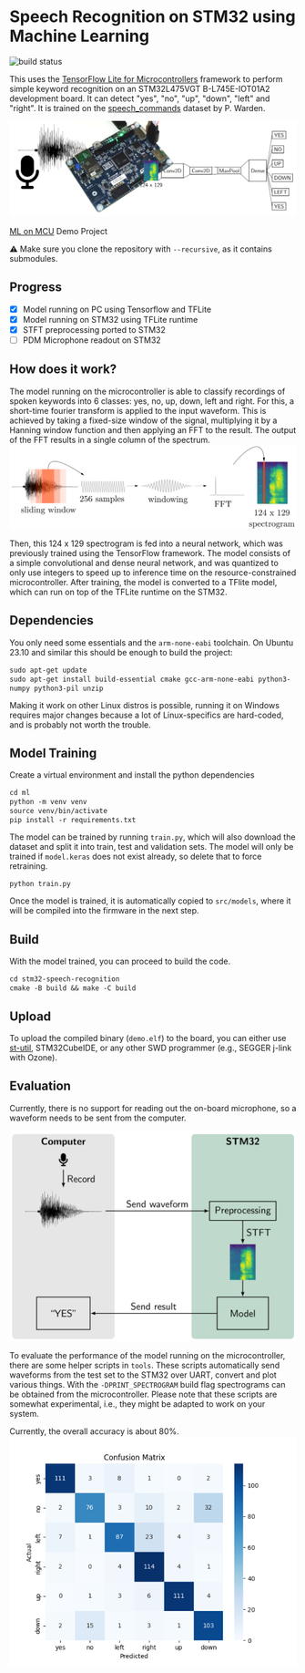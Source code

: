 # Speech Recognition on STM32 using Machine Learning
![build status](https://github.com/stgloorious/stm32-speech-recognition/actions/workflows/cmake-single-platform.yml/badge.svg)

This uses the [TensorFlow Lite for Microcontrollers](https://github.com/tensorflow/tflite-micro/)
framework to perform simple keyword recognition on an STM32L475VGT
B-L745E-IOT01A2 development board.
It can detect "yes", "no", "up", "down", "left" and "right". It is
trained on the [speech_commands](https://huggingface.co/datasets/google/speech_commands)
dataset by P. Warden.

![title picture](docs/assets/title.png)

[ML on MCU](https://www.vvz.ethz.ch/Vorlesungsverzeichnis/lerneinheit.view?semkez=2024S&ansicht=KATALOGDATEN&lerneinheitId=176625&lang=en) Demo Project

:warning: Make sure you clone the repository with `--recursive`, as it contains submodules.

## Progress
- [x] Model running on PC using Tensorflow and TFLite
- [x] Model running on STM32 using TFLite runtime
- [x] STFT preprocessing ported to STM32
- [ ] PDM Microphone readout on STM32

## How does it work?
The model running on the microcontroller is able to classify recordings
of spoken keywords into 6 classes: yes, no, up, down, left and right.
For this, a short-time fourier transform is applied
to the input waveform. This is achieved by taking a fixed-size window
of the signal, multiplying it by a Hanning window function and then
applying an FFT to the result. The output of the FFT results
in a single column of the spectrum.
![overview](docs/slides/figures/stft.png)

Then, this 124 x 129 spectrogram is fed into a neural network,
which was previously trained using the TensorFlow framework.
The model consists of a simple convolutional and dense neural network,
and was quantized to only use integers to speed up to inference time on
the resource-constrained microcontroller.
After training, the model is converted to a TFlite model, which
can run on top of the TFLite runtime
on the STM32.

## Dependencies
You only need some essentials and the `arm-none-eabi` toolchain.
On Ubuntu 23.10 and similar this should be enough to build the project:

~~~
sudo apt-get update
sudo apt-get install build-essential cmake gcc-arm-none-eabi python3-numpy python3-pil unzip
~~~

Making it work on other Linux distros is possible, running it on Windows
requires major changes because a lot of Linux-specifics are hard-coded,
and is probably not worth the trouble.

## Model Training
Create a virtual environment and install the python dependencies

~~~
cd ml
python -m venv venv
source venv/bin/activate
pip install -r requirements.txt
~~~

The model can be trained by running `train.py`, which will also download the
dataset and split it into train, test and validation sets.
The model will only be trained if `model.keras` does not exist already,
so delete that to force retraining.

~~~
python train.py
~~~

Once the model is trained, it is automatically copied to `src/models`,
where it will be compiled into the firmware in the next
step.

## Build
With the model trained, you can proceed to build the code.

~~~
cd stm32-speech-recognition
cmake -B build && make -C build
~~~

## Upload
To upload the compiled binary (`demo.elf`) to the board, you can either use
[st-util](https://github.com/stlink-org/stlink), STM32CubeIDE,
or any other SWD programmer (e.g., SEGGER j-link with Ozone).

## Evaluation
Currently, there is no support for reading out the on-board microphone,
so a waveform needs to be sent from the computer.

![overview](docs/assets/overview.png)

To evaluate the performance of the model running on the microcontroller,
there are some helper scripts in `tools`. These scripts automatically
send waveforms from the test set to the STM32 over UART, convert and plot
various things. With the `-DPRINT_SPECTROGRAM` build flag spectrograms can be
obtained from the microcontroller. Please note that these scripts are somewhat
experimental, i.e., they might be adapted to work on your system.

Currently, the overall accuracy is about 80%.
![confusion matrix](docs/slides/figures/confusion.png)
